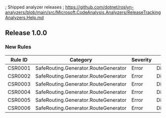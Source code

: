 ﻿; Shipped analyzer releases
; https://github.com/dotnet/roslyn-analyzers/blob/main/src/Microsoft.CodeAnalysis.Analyzers/ReleaseTrackingAnalyzers.Help.md

## Release 1.0.0

### New Rules

Rule ID | Category | Severity | Notes
--------|----------|----------|-------
CSR0001 | SafeRouting.Generator.RouteGenerator | Error | Diagnostics
CSR0002 | SafeRouting.Generator.RouteGenerator | Error | Diagnostics
CSR0003 | SafeRouting.Generator.RouteGenerator | Error | Diagnostics
CSR0004 | SafeRouting.Generator.RouteGenerator | Error | Diagnostics
CSR0005 | SafeRouting.Generator.RouteGenerator | Error | Diagnostics
CSR0006 | SafeRouting.Generator.RouteGenerator | Error | Diagnostics
